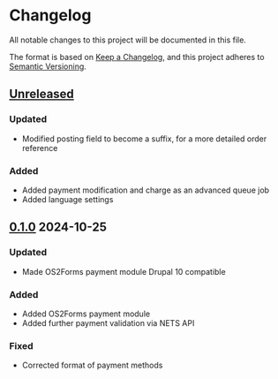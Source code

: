 <!-- markdownlint-disable MD024 -->
# Changelog

All notable changes to this project will be documented in this file.

The format is based on [Keep a Changelog](https://keepachangelog.com/en/1.1.0/),
and this project adheres to [Semantic
Versioning](https://semver.org/spec/v2.0.0.html).

## [Unreleased]

### Updated

- Modified posting field to become a suffix, for a more detailed order reference

### Added

- Added payment modification and charge as an advanced queue job
- Added language settings

## [0.1.0] 2024-10-25

### Updated

- Made OS2Forms payment module Drupal 10 compatible

### Added

- Added OS2Forms payment module
- Added further payment validation via NETS API

### Fixed

- Corrected format of payment methods

[Unreleased]: https://github.com/itk-dev/os2forms_selvbetjening/compare/0.1.0...HEAD
[0.1.0]: https://github.com/itk-dev/os2forms_payment/releases/tag/0.1.0
